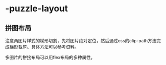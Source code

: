 # -puzzle-layout

## 拼图布局

注意两图片样式的梯形切割，先将图片绝对定位，然后通过css的clip-path方法完成梯形裁剪。具体方法可以参考[资料](https://developer.mozilla.org/zh-CN/docs/Web/CSS/clip-path)。

多图片的拼接布局可以用flex布局的多种属性。
